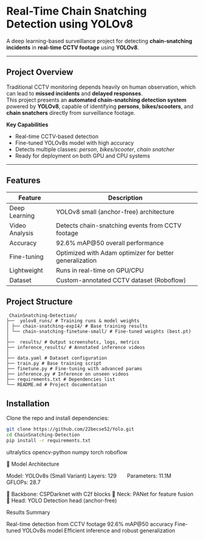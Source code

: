 # Real-Time **Chain Snatching Detection** using **YOLOv8**

 A deep learning-based surveillance project for detecting **chain-snatching incidents** in **real-time CCTV footage** using **YOLOv8**.

---

## **Project Overview**

Traditional CCTV monitoring depends heavily on human observation, which can lead to **missed incidents** and **delayed responses**.  
This project presents an **automated chain-snatching detection system** powered by **YOLOv8**, capable of identifying **persons**, **bikes/scooters**, and **chain snatchers** directly from surveillance footage.

**Key Capabilities**
- Real-time CCTV-based detection
- Fine-tuned YOLOv8s model with high accuracy
- Detects multiple classes: *person*, *bikes/scooter*, *chain snatcher*
- Ready for deployment on both GPU and CPU systems

---

## **Features**

| Feature | Description |
|----------|-------------|
| Deep Learning | YOLOv8 small (anchor-free) architecture |
| Video Analysis | Detects chain-snatching events from CCTV footage |
| Accuracy | 92.6% mAP@50 overall performance |
| Fine-tuning | Optimized with Adam optimizer for better generalization |
| Lightweight | Runs in real-time on GPU/CPU |
| Dataset | Custom-annotated CCTV dataset (Roboflow) |



##  **Project Structure**
```
 ChainSnatching-Detection/
├──  yolov8_runs/ # Training runs & model weights
│ ├── chain-snatching-exp14/ # Base training results
│ └── chain-snatching-finetune-small/ # Fine-tuned weights (best.pt)
│
├──  results/ # Output screenshots, logs, metrics
├── inference_results/ # Annotated inference videos
│
├── data.yaml # Dataset configuration
├── train.py # Base training script
├── finetune.py # Fine-tuning with advanced params
├── inference.py # Inference on unseen videos
├── requirements.txt # Dependencies list
└── README.md # Project documentation

```

##  **Installation**

Clone the repo and install dependencies:

```bash
git clone https://github.com/22becse52/Yolo.git
cd ChainSnatching-Detection
pip install -r requirements.txt
```

ultralytics
opencv-python
numpy
torch
roboflow


🧠 Model Architecture

Model: YOLOv8s (Small Variant)
Layers: 129  Parameters: 11.1M  GFLOPs: 28.7

🔹 Backbone: CSPDarknet with C2f blocks
🔹 Neck: PANet for feature fusion
🔹 Head: YOLO Detection head (anchor-free)




Results Summary

Real-time detection from CCTV footage
92.6% mAP@50 accuracy
Fine-tuned YOLOv8s model
Efficient inference and robust generalization
